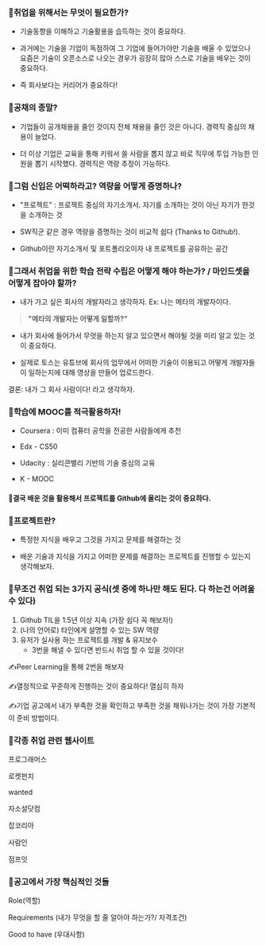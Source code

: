 ### 🤔취업을 위해서는 무엇이 필요한가?

- 기술동향을 이해하고 기술활용을 습득하는 것이 중요하다.

- 과거에는 기술을 기업이 독점하여 그 기업에 들어가야만 기술을 배울 수 있었으나 요즘은 기술이 오픈소스로 나오는 경우가 굉장히 많아 스스로 기술을 배우는 것이 중요하다.

- 즉 회사보다는 커리어가 중요하다!



### 🤔공채의 종말?

- 기업들이 공개채용을 줄인 것이지 전체 채용을 줄인 것은 아니다. 경력직 중심의 채용이 늘었다.

- 더 이상 기업은 교육을 통해 키워서 쓸 사람을 뽑지 않고 바로 직무에 투입 가능한 인원을 뽑기 시작했다. 경력직은 역량 추정이 가능하다.



### 🤔그럼 신입은 어떡하라고? 역량을 어떻게 증명하나?

- "프로젝트" : 프로젝트 중심의 자기소개서. 자기를 소개하는 것이 아닌 자기가 한것을 소개하는 것

- SW직군 같은 경우 역량을 증명하는 것이 비교적 쉽다 (Thanks to Github!).

- Github이란 자기소개서 및 포트폴리오이자 내 프로젝트를 공유하는 공간



### 🤔그래서 취업을 위한 학습 전략 수립은 어떻게 해야 하는가? / 마인드셋을 어떻게 잡아야 할까?

- 내가 가고 싶은 회사의 개발자라고 생각하자. Ex: 나는 메타의 개발자이다.



> **"메타의 개발자는 어떻게 일할까?"**

- 내가 회사에 들어가서 무엇을 하는지 알고 있으면서 해야될 것을 미리 알고 있는 것이 중요하다.

- 실제로 토스는 유튜브에 회사의 업무에서 어떠한 기술이 이용되고 어떻게 개발자들이 일하는지에 대해 영상을 만들어 업로드한다.

결론: 내가 그 회사 사람이다! 라고 생각하자.



### 🤔학습에 MOOC를 적극활용하자!

- Coursera : 이미 컴퓨터 공학을 전공한 사람들에게 추천

- Edx - CS50

- Udacity : 실리콘밸리 기반의 기술 중심의 교육

- K - MOOC



#### 🌟결국 배운 것을 활용해서 프로젝트를 Github에 올리는 것이 중요하다.



### 🤔프로젝트란?

- 특정한 지식을 배우고 그것을 가지고 문제를 해결하는 것

- 배운 기술과 지식을 가지고 어떠한 문제를 해결하는 프로젝트를 진행할 수 있는지 생각해보자.



### 🤔무조건 취업 되는 3가지 공식(셋 중에 하나만 해도 된다. 다 하는건 어려울 수 있다)

1. Github TIL을 1.5년 이상 지속 (가장 쉽다 꼭 해보자!)
2. (나의 언어로) 타인에게 설명할 수 있는 SW 역량
3. 유저가 실사용 하는 프로젝트를 개발 & 유지보수 
   - 3번을 해낼 수 있다면 반드시 취업 할 수 있을 것이다!



✍️Peer Learning을 통해 2번을 해보자

✍️열정적으로 꾸준하게 진행하는 것이 중요하다! 열심히 하자

✍️기업 공고에서 내가 부족한 것을 확인하고 부족한 것을 채워나가는 것이 가장 기본적이 준비 방법이다.



### 🤔각종 취업 관련 웹사이트

프로그래머스

로켓펀치

wanted

자소설닷컴

잡코리아

사람인

점프잇



### 🤔공고에서 가장 핵심적인 것들

Role(역할)

Requirements (내가 무엇을 할 줄 알아야 하는가?/ 자격조건)

Good to have (우대사항)



